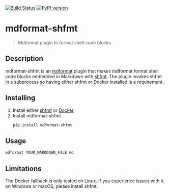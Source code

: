 [![Build Status](https://github.com/hukkinj1/mdformat-shfmt/actions/workflows/tests.yml/badge.svg?branch=master)](<https://github.com/hukkinj1/mdformat-shfmt/actions?query=workflow%3ATests+branch%3Amaster+event%3Apush>)
[![PyPI version](<https://img.shields.io/pypi/v/mdformat-shfmt>)](<https://pypi.org/project/mdformat-shfmt>)

# mdformat-shfmt
> Mdformat plugin to format shell code blocks

## Description
mdformat-shfmt is an [mdformat](https://github.com/executablebooks/mdformat) plugin
that makes mdformat format shell code blocks embedded in Markdown with [shfmt](https://github.com/mvdan/sh).
The plugin invokes shfmt in a subprocess so having either shfmt or Docker installed is a requirement.

## Installing
1. Install either [shfmt](https://github.com/mvdan/sh#shfmt) or [Docker](https://docs.docker.com/get-docker/)
1. Install mdformat-shfmt
   ```bash
   pip install mdformat-shfmt
   ```

## Usage
```bash
mdformat YOUR_MARKDOWN_FILE.md
```

## Limitations
The Docker fallback is only tested on Linux.
If you experience issues with it on Windows or macOS, please install shfmt.
